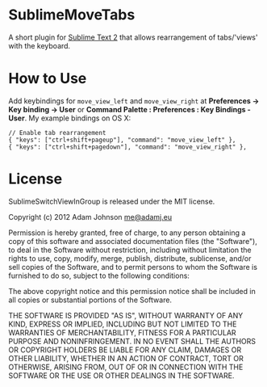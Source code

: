 SublimeMoveTabs
===============

A short plugin for [Sublime Text 2][1] that allows rearrangement of tabs/'views' with the keyboard.


How to Use
==========

Add keybindings for `move_view_left` and `move_view_right` at **Preferences -> Key binding -> User** or **Command Palette : Preferences : Key Bindings - User**. My example bindings on OS X:

    // Enable tab rearrangement
    { "keys": ["ctrl+shift+pageup"], "command": "move_view_left" },
    { "keys": ["ctrl+shift+pagedown"], "command": "move_view_right" },


License
=======

SublimeSwitchViewInGroup is released under the MIT license.

Copyright (c) 2012 Adam Johnson <me@adamj.eu>

Permission is hereby granted, free of charge, to any person obtaining a copy of this software and associated documentation files (the "Software"), to deal in the Software without restriction, including without limitation the rights to use, copy, modify, merge, publish, distribute, sublicense, and/or sell copies of the Software, and to permit persons to whom the Software is furnished to do so, subject to the following conditions:

The above copyright notice and this permission notice shall be included in all copies or substantial portions of the Software.

THE SOFTWARE IS PROVIDED "AS IS", WITHOUT WARRANTY OF ANY KIND, EXPRESS OR IMPLIED, INCLUDING BUT NOT LIMITED TO THE WARRANTIES OF MERCHANTABILITY, FITNESS FOR A PARTICULAR PURPOSE AND NONINFRINGEMENT. IN NO EVENT SHALL THE AUTHORS OR COPYRIGHT HOLDERS BE LIABLE FOR ANY CLAIM, DAMAGES OR OTHER LIABILITY, WHETHER IN AN ACTION OF CONTRACT, TORT OR OTHERWISE, ARISING FROM, OUT OF OR IN CONNECTION WITH THE SOFTWARE OR THE USE OR OTHER DEALINGS IN THE SOFTWARE.




[1]: http://www.sublimetext.com/2
